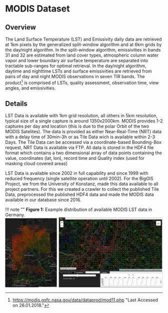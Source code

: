 # MODIS Dataset

## Overview

The Land Surface Temperature (LST) and Emissivity daily data are retrieved at 1km pixels by the generalized
split-window algorithm and at 6km grids by the day/night algorithm. In the split-window algorithm, emissivities
in bands 31 and 32 are estimated from land cover types, atmospheric column water vapor and lower boundary air
surface temperature are separated into tractable sub-ranges for optimal retrieval. In the day/night algorithm,
daytime and nighttime LSTs and surface emissivities are retrieved from pairs of day and night MODIS observations
in seven TIR bands. The product[^MOD11] is comprised of LSTs, quality assessment, observation time, view angles,
and emissivities.

[^MOD11]: https://modis.gsfc.nasa.gov/data/dataprod/mod11.php "Last Accessed on 26.01.2018."

## Details

LST Data is available with 1km grid resolution, all others in 5km resolution, typical size of a single capture
is around 1350x2000km. MODIS provides 1-2 captures per day and location (this is due to the polar Orbit of the
two MODIS Satelites). The data is provided as either Near-Real-Time (NRT) data with a delay time of 30min-3h
or as Tile Data wich is available within 2-3 Days. The Tile Data can be accessed via a coordinate-based
Bounding-Box request, NRT Data is available via FTP. All data is stored in the HDF4 file format which contains
a two dimensional array of data points containing the value, coordinates (lat, lon), record time and Quality
index (used for masking cloud covered areas)

LST Data is available since 2002 in full capability and since 1999 with reduced frequency (single satellite operation
until 2002). For the BigGIS Project, we from the University of Konstanz, made this data available to all project
partners. For this we created a crawler to collect the published Tile Data, preprocessed the published HDF4 data
and made the MODIS data available in our database since 2016.

!!! note ""
    **Figure 1:** Example distribution of available MODIS LST data in Germany.
    ![MODIS Data Availability](modis_availability.png)
